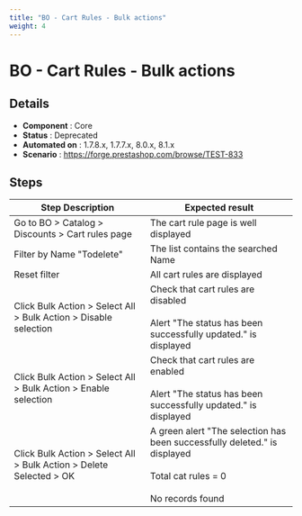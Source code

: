 ```yaml
---
title: "BO - Cart Rules - Bulk actions"
weight: 4
---
```


# BO - Cart Rules - Bulk actions
## Details
* **Component** : Core
* **Status** : Deprecated
* **Automated on** : 1.7.8.x, 1.7.7.x, 8.0.x, 8.1.x
* **Scenario** : https://forge.prestashop.com/browse/TEST-833

## Steps
| Step Description | Expected result |
| ----- | ----- |
| Go to BO > Catalog > Discounts > Cart rules page | The cart rule page is well displayed |
| Filter by Name "Todelete" | The list contains the searched Name |
| Reset filter | All cart rules are displayed |
| Click Bulk Action > Select All > Bulk Action > Disable selection | Check that cart rules are disabled<br><br>Alert "The status has been successfully updated." is displayed |
| Click Bulk Action > Select All > Bulk Action > Enable selection | Check that cart rules are enabled<br><br>Alert "The status has been successfully updated." is displayed |
| Click Bulk Action > Select All > Bulk Action > Delete Selected > OK | A green alert "The selection has been successfully deleted." is displayed<br><br>Total cat rules = 0<br><br>No records found |
